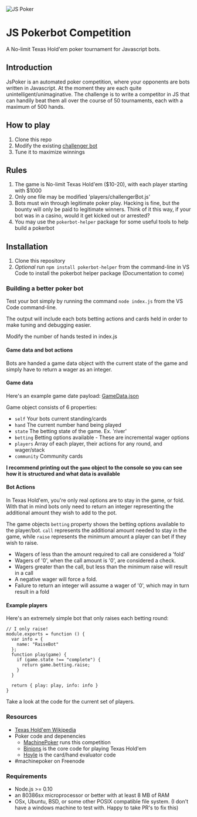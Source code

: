 ![JS Poker](http://img.mdp.im.s3.amazonaws.com/2013m19Untitled_83t55f.jpg)

# JS Pokerbot Competition

A No-limit Texas Hold'em poker tournament for Javascript bots.

## Introduction

JsPoker is an automated poker competition, where your opponents are bots written in Javascript.
At the moment they are each quite unintelligent/unimaginative. The challenge is to
write a competitor in JS that can handily beat them all over the course of 50 tournaments,
each with a maximum of 500 hands.

## How to play

1. Clone this repo
1. Modify the existing [challenger bot](players/challengerBot.js)
1. Tune it to maximize winnings

## Rules

1. The game is No-limit Texas Hold'em ($10-20), with each player starting with $1000
1. Only one file may be modified 'players/challengerBot.js' 
1. Bots must win through legitimate poker play. Hacking is fine, but the bounty will only be paid to legitimate winners. Think of it this way, if your bot was in a casino, would it get kicked out or arrested?
2. You may use the ```pokerbot-helper``` package for some useful tools to help build a pokerbot

## Installation

1. Clone this repository
2. _Optional_ run ```npm install pokerbot-helper``` from the command-line in VS Code to install the pokerbot helper package (Documentation to come)

### Building a better poker bot

Test your bot simply by running the command ```node index.js``` from the VS Code command-line. 

The output will include each bots betting actions and cards held in order
to make tuning and debugging easier.

Modify the number of hands tested in index.js

#### Game data and bot actions

Bots are handed a game data object with the current state of the game and simply have
to return a wager as an integer.

#### Game data

Here's an example game date payload: [GameData.json](https://gist.github.com/mdp/050cd82f651eb9f9b9c8)

Game object consists of 6 properties:

- `self` Your bots current standing/cards
- `hand` The current number hand being played
- `state` The betting state of the game. Ex. 'river'
- `betting` Betting options available - These are incremental wager options
- `players` Array of each player, their actions for any round, and wager/stack
- `community` Community cards

**I recommend printing out the ```game``` object to the console so you can see how it is structured and what data is available**

#### Bot Actions

In Texas Hold'em, you're only real options are to stay in the game, or fold. With that in mind
bots only need to return an integer representing the additional amount they wish to
add to the pot.

The game objects `betting` property shows the betting options available to the player/bot. `call`
represents the additional amount needed to stay in the game, while `raise` represents the minimum amount
a player can bet if they wish to raise.

- Wagers of less than the amount required to call are considered a 'fold'
- Wagers of '0', when the call amount is '0', are considered a check.
- Wagers greater than the call, but less than the minimum raise will result in a call
- A negative wager will force a fold.
- Failure to return an integer will assume a wager of '0', which may in turn result in a fold

#### Example players

Here's an extremely simple bot that only raises each betting round:

    // I only raise!
    module.exports = function () {
      var info = {
        name: "RaiseBot"
      };
      function play(game) {
        if (game.state !== "complete") {
          return game.betting.raise;
        }
      }

      return { play: play, info: info }
    }

Take a look at the code for the current set of players. 

### Resources

- [Texas Hold'em Wikipedia](http://en.wikipedia.org/wiki/Texas_hold_'em)
- Poker code and depenencies
  - [MachinePoker](https://github.com/mdp/MachinePoker) runs this competition
  - [Binions](https://github.com/mdp/binions) is the core code for playing Texas Hold'em
  - [Hoyle](https://github.com/mdp/hoyle) is the card/hand evaluator code
- #machinepoker on Freenode

### Requirements

- Node.js >= 0.10
- an 80386sx microprocessor or better with at least 8 MB of RAM
- OSx, Ubuntu, BSD, or some other POSIX compatible file system. (I don't have a windows machine to test with. Happy to take PR's to fix this)
